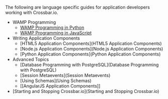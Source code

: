 The following are language specific guides for application developers working with Crossbar.io.

* WAMP Programming
  - [WAMP Programming in Python](http://autobahn.ws/python/wamp/programming.html)
  - [WAMP Programming in JavaScript](http://autobahn.ws/js/programming.html)
* Writing Application Components
  - [HTML5 Application Components](HTML5 Application Components)
  - [Node.js Application Components](Node.js Application Components)
  - [Python Application Components](Python Application Components)
* Advanced Topics
  - [Database Programming with PostgreSQL](Database Programming with PostgreSQL)
  - [Session Metaevents](Session Metaevents)
  - [Using Schemas](Using Schemas)
  - [[AngularJS Application Components]]
* [Starting and Stopping Crossbar.io](Starting and Stopping Crossbar.io)